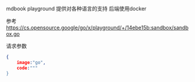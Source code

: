 mdbook playground 提供对各种语言的支持 后端使用docker

参考 https://cs.opensource.google/go/x/playground/+/14ebe15b:sandbox/sandbox.go

请求参数
```json
{
    image:"go",
    code:"""
}
```